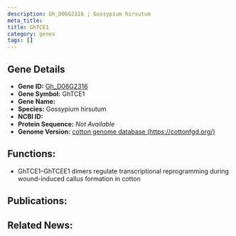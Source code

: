 ```yaml
---
description: Gh_D06G2316 ; Gossypium hirsutum
meta_title:
title: GhTCE1
category: genes
tags: []
---
```


## Gene Details
- **Gene ID:**	[Gh_D06G2316](https://www.maizegdb.org/gene_center/gene/Gh_D06G2316)
- **Gene Symbol:** GhTCE1
- **Gene Name:** 
- **Species:** Gossypium hirsutum
- **NCBI ID:** [  ]()
- **Protein Sequence:** *Not Available*
- **Genome Version:** [cotton genome database (https://cottonfgd.org/)]()

## Functions:
   - GhTCE1–GhTCEE1 dimers regulate transcriptional reprogramming during wound-induced callus formation in cotton

## Publications:

## Related News:
